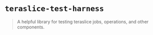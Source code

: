 # `teraslice-test-harness`

> A helpful library for testing teraslice jobs, operations, and other components.
